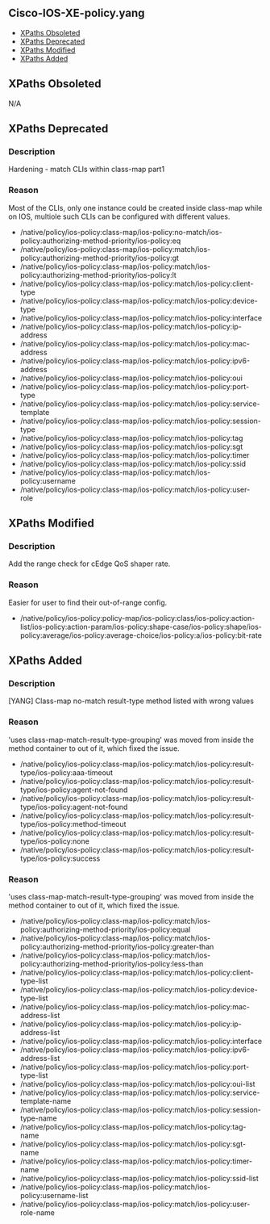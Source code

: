 ## Cisco-IOS-XE-policy.yang


- [XPaths Obsoleted](#xpaths-obsoleted)
- [XPaths Deprecated](#xpaths-deprecated)
- [XPaths Modified](#xpaths-modified)
- [XPaths Added](#xpaths-added)

## XPaths Obsoleted

N/A

## XPaths Deprecated

### Description

Hardening - match CLIs within class-map part1

### Reason

Most of the CLIs, only one instance could be created inside class-map while on IOS, multiole such CLIs can be configured with different values.

- /native/policy/ios-policy:class-map/ios-policy:no-match/ios-policy:authorizing-method-priority/ios-policy:eq
- /native/policy/ios-policy:class-map/ios-policy:match/ios-policy:authorizing-method-priority/ios-policy:gt
- /native/policy/ios-policy:class-map/ios-policy:match/ios-policy:authorizing-method-priority/ios-policy:lt
- /native/policy/ios-policy:class-map/ios-policy:match/ios-policy:client-type
- /native/policy/ios-policy:class-map/ios-policy:match/ios-policy:device-type
- /native/policy/ios-policy:class-map/ios-policy:match/ios-policy:interface
- /native/policy/ios-policy:class-map/ios-policy:match/ios-policy:ip-address
- /native/policy/ios-policy:class-map/ios-policy:match/ios-policy:mac-address
- /native/policy/ios-policy:class-map/ios-policy:match/ios-policy:ipv6-address
- /native/policy/ios-policy:class-map/ios-policy:match/ios-policy:oui
- /native/policy/ios-policy:class-map/ios-policy:match/ios-policy:port-type
- /native/policy/ios-policy:class-map/ios-policy:match/ios-policy:service-template
- /native/policy/ios-policy:class-map/ios-policy:match/ios-policy:session-type
- /native/policy/ios-policy:class-map/ios-policy:match/ios-policy:tag
- /native/policy/ios-policy:class-map/ios-policy:match/ios-policy:sgt
- /native/policy/ios-policy:class-map/ios-policy:match/ios-policy:timer
- /native/policy/ios-policy:class-map/ios-policy:match/ios-policy:ssid
- /native/policy/ios-policy:class-map/ios-policy:match/ios-policy:username
- /native/policy/ios-policy:class-map/ios-policy:match/ios-policy:user-role

## XPaths Modified

### Description

Add the range check for cEdge QoS shaper rate.

### Reason

Easier for user to find their out-of-range config.

- /native/policy/ios-policy:policy-map/ios-policy:class/ios-policy:action-list/ios-policy:action-param/ios-policy:shape-case/ios-policy:shape/ios-policy:average/ios-policy:average-choice/ios-policy:a/ios-policy:bit-rate

## XPaths Added

### Description

[YANG] Class-map no-match result-type method listed with wrong values

### Reason

'uses class-map-match-result-type-grouping' was moved from inside the method container to out of it, which fixed the issue.

- /native/policy/ios-policy:class-map/ios-policy:match/ios-policy:result-type/ios-policy:aaa-timeout
- /native/policy/ios-policy:class-map/ios-policy:match/ios-policy:result-type/ios-policy:agent-not-found
- /native/policy/ios-policy:class-map/ios-policy:match/ios-policy:result-type/ios-policy:agent-not-found
- /native/policy/ios-policy:class-map/ios-policy:match/ios-policy:result-type/ios-policy:method-timeout
- /native/policy/ios-policy:class-map/ios-policy:match/ios-policy:result-type/ios-policy:none
- /native/policy/ios-policy:class-map/ios-policy:match/ios-policy:result-type/ios-policy:success

### Reason

'uses class-map-match-result-type-grouping' was moved from inside the method container to out of it, which fixed the issue.

- /native/policy/ios-policy:class-map/ios-policy:match/ios-policy:authorizing-method-priority/ios-policy:equal
- /native/policy/ios-policy:class-map/ios-policy:match/ios-policy:authorizing-method-priority/ios-policy:greater-than
- /native/policy/ios-policy:class-map/ios-policy:match/ios-policy:authorizing-method-priority/ios-policy:less-than
- /native/policy/ios-policy:class-map/ios-policy:match/ios-policy:client-type-list
- /native/policy/ios-policy:class-map/ios-policy:match/ios-policy:device-type-list
- /native/policy/ios-policy:class-map/ios-policy:match/ios-policy:mac-address-list
- /native/policy/ios-policy:class-map/ios-policy:match/ios-policy:ip-address-list
- /native/policy/ios-policy:class-map/ios-policy:match/ios-policy:interface
- /native/policy/ios-policy:class-map/ios-policy:match/ios-policy:ipv6-address-list
- /native/policy/ios-policy:class-map/ios-policy:match/ios-policy:port-type-list
- /native/policy/ios-policy:class-map/ios-policy:match/ios-policy:oui-list
- /native/policy/ios-policy:class-map/ios-policy:match/ios-policy:service-template-name
- /native/policy/ios-policy:class-map/ios-policy:match/ios-policy:session-type-name
- /native/policy/ios-policy:class-map/ios-policy:match/ios-policy:tag-name
- /native/policy/ios-policy:class-map/ios-policy:match/ios-policy:sgt-name
- /native/policy/ios-policy:class-map/ios-policy:match/ios-policy:timer-name
- /native/policy/ios-policy:class-map/ios-policy:match/ios-policy:ssid-list
- /native/policy/ios-policy:class-map/ios-policy:match/ios-policy:username-list
- /native/policy/ios-policy:class-map/ios-policy:match/ios-policy:user-role-name
